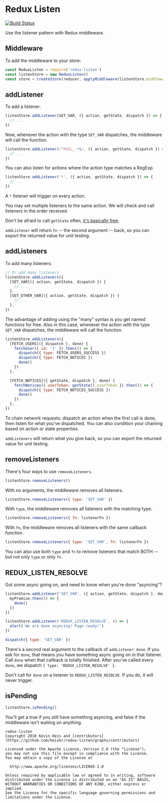 # Redux Listen

[![Build Status](https://img.shields.io/travis/heiskr/redux-listen.svg?style=flat)](https://travis-ci.org/heiskr/redux-listen)

Use the listener pattern with Redux middleware.

## Middleware

To add the middleware to your store:

```javascript
const ReduxListen = require('redux-listen')
const listenStore = new ReduxListen()
const store = createStore(reducer, applyMiddleware(listenStore.middleware))
```

## addListener

To add a listener:

```javascript
listenStore.addListener(SET_VAR, ({ action, getState, dispatch }) => {
  // ...
})
```

Now, whenever the action with the type `SET_VAR` dispatches, the middleware will call the function.

```javascript
listenStore.addListener(/^FAIL_.*$/, ({ action, getState, dispatch }) => {
  // ...
})
```

You can also listen for actions where the action type matches a RegExp.

```javascript
listenStore.addListener('*', ({ action, getState, dispatch }) => {
  // ...
})
```

A `*` listener will trigger on every action.

You may set multiple listeners to the same action. We will check and call listeners in the order received.

Don't be afraid to call `getState` often, [it's basically free](https://github.com/reactjs/redux/blob/master/src/createStore.js#L66).

`addListener` will return `fn` -- the second argument -- back, so you can export the returned value for unit testing.

## addListeners

To add many listeners:

```javascript
// Or add many listeners
listenStore.addListeners({
  [SET_VAR]({ action, getState, dispatch }) {
    // ...
  },
  [SET_OTHER_VAR]({ action, getState, dispatch }) {
    // ...
  },
})
```

The advantage of adding using the "many" syntax is you get named functions for free.
Also in this case, whenever the action with the type `SET_VAR` dispatches, the middleware will call the function.

```javascript
listenStore.addListeners({
  [FETCH_USERS]({ dispatch }, done) {
    fetchUser({ id: '1' }).then(() => {
      dispatch({ type: FETCH_USERS_SUCCESS })
      dispatch({ type: FETCH_NOTICES })
      done()
    })
  },

  [FETCH_NOTICES]({ getState, dispatch }, done) {
    fetchNotices({ userToken: getState().userToken }).then(() => {
      dispatch({ type: FETCH_NOTICES_SUCCESS })
      done()
    })
  },
})
```

To chain network requests: dispatch an action when the first call is done, then listen for what you've dispatched.
You can also condition your chaining based on action or state properties.

`addListeners` will return what you give back, so you can export the returned value for unit testing.

## removeListeners

There's four ways to use `removeListeners`.

```javascript
listenStore.removeListeners()
```

With no arguments, the middleware removes all listeners.

```javascript
listenStore.removeListeners({ type: 'SET_VAR' })
```

With `type`, the middleware removes all listeners with the matching type.

```javascript
listenStore.removeListeners({ fn: listenerFn })
```

With `fn`, the middleware removes all listeners with the same callback function.

```javascript
listenStore.removeListeners({ type: 'SET_VAR', fn: listenerFn })
```

You can also use both `type` and `fn` to remove listeners that match BOTH -- but not only `type` or only `fn`.

## REDUX_LISTEN_RESOLVE

Got some async going on, and need to know when you're done "asyncing"?

```javascript
listenStore.addListener('SET_VAR', ({ action, getState, dispatch }, done) => {
  myPromise.then(() => {
    done()
  })
})

listenStore.addListener('REDUX_LISTEN_RESOLVE', () => {
  alert('We are done asyncing! Page ready!')
})

dispatch({ type: 'SET_VAR' })
```

There's a second real argument to the callback of `addListener`: `done`. If you ask for `done`, that means you have something async going on in that listener. Call `done` when that callback is totally finished. After you've called every `done`, we dispatch `{ type: 'REDUX_LISTEN_RESOLVE' }`.

Don't call for `done` on a listener to `REDUX_LISTEN_RESOLVE`. If you do, it will never trigger.

## isPending

```javascript
listenStore.isPending()
```

You'll get a true if you still have something asyncing, and false if the middleware isn't waiting on anything.

```
redux-listen
Copyright 2018 Kevin Heis and [contributors](https://github.com/heiskr/redux-listen/graphs/contributors)

Licensed under the Apache License, Version 2.0 (the "License");
you may not use this file except in compliance with the License.
You may obtain a copy of the License at

  http://www.apache.org/licenses/LICENSE-2.0

Unless required by applicable law or agreed to in writing, software
distributed under the License is distributed on an "AS IS" BASIS,
WITHOUT WARRANTIES OR CONDITIONS OF ANY KIND, either express or implied.
See the License for the specific language governing permissions and
limitations under the License.
```
